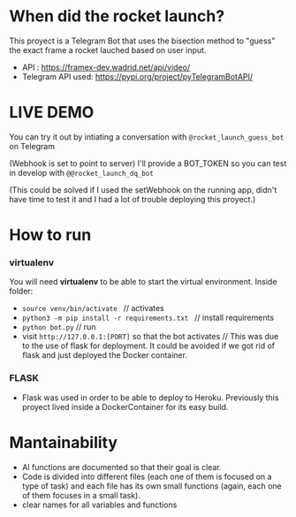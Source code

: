# When did the rocket launch?

This proyect is a Telegram Bot that uses the bisection method to "guess" the exact frame a rocket lauched based on user input.

- API : https://framex-dev.wadrid.net/api/video/
- Telegram API used: https://pypi.org/project/pyTelegramBotAPI/

# LIVE DEMO

You can try it out by intiating a conversation with `@rocket_launch_guess_bot` on Telegram

(Webhook is set to point to server)
I'll provide a BOT_TOKEN so you can test in develop with `@@rocket_launch_dq_bot`

(This could be solved if I used the setWebhook on the running app, didn't have time to test it and I had a lot of trouble deploying this proyect.)

# How to run

### virtualenv

You will need **virtualenv** to be able to start the virtual environment.
Inside folder:

- `source venv/bin/activate ` // activates
- `python3 -m pip install -r requirements.txt ` // install requirements
- `python bot.py` // run
- visit `http://127.0.0.1:[PORT]`  so that the bot activates // This was due to the use of flask for deployment. It could be avoided if we got rid of flask and just deployed the Docker container.

### FLASK
- Flask was used in order to be able to deploy to Heroku. Previously this proyect lived inside a DockerContainer for its easy build.

# Mantainability

- Al functions are documented so that their goal is clear.
- Code is divided into different files (each one of them is focused on a type of task) and each file has its own small functions (again, each one of them focuses in a small task).
- clear names for all variables and functions
